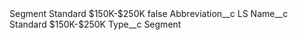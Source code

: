 <?xml version="1.0" encoding="UTF-8"?>
<CustomMetadata xmlns="http://soap.sforce.com/2006/04/metadata" xmlns:xsi="http://www.w3.org/2001/XMLSchema-instance" xmlns:xsd="http://www.w3.org/2001/XMLSchema">
    <label>Segment Standard $150K-$250K</label>
    <protected>false</protected>
    <values>
        <field>Abbreviation__c</field>
        <value xsi:type="xsd:string">LS</value>
    </values>
    <values>
        <field>Name__c</field>
        <value xsi:type="xsd:string">Standard $150K-$250K</value>
    </values>
    <values>
        <field>Type__c</field>
        <value xsi:type="xsd:string">Segment</value>
    </values>
</CustomMetadata>
